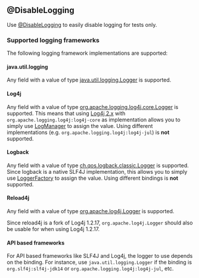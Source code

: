 <head>
  <title>@DisableLogging</title>
</head>

## @DisableLogging

Use [@DisableLogging](../apidocs/com.github.robtimus.junit.support/com/github/robtimus/junit/support/extension/logging/DisableLogging.html) to easily disable logging for tests only.

### Supported logging frameworks

The following logging framework implementations are supported:

#### java.util.logging

Any field with a value of type [java.util.logging.Logger](https://docs.oracle.com/en/java/javase/21/docs/api/java.logging/java/util/logging/Logger.html) is supported.

#### Log4j

Any field with a value of type [org.apache.logging.log4j.core.Logger](https://logging.apache.org/log4j/2.x/javadoc/log4j-core/org/apache/logging/log4j/core/Logger.html) is supported. This means that using [Log4j 2.x](https://logging.apache.org/log4j/2.x/) with `org.apache.logging.log4j:log4j-core` as implementation allows you to simply use [LogManager](https://logging.apache.org/log4j/2.x/javadoc/log4j-api/org/apache/logging/log4j/LogManager.html) to assign the value. Using different implementations (e.g. `org.apache.logging.log4j:log4j-jul`) is **not** supported.

#### Logback

Any field with a value of type [ch.qos.logback.classic.Logger](https://logback.qos.ch/apidocs/ch.qos.logback.classic/ch/qos/logback/classic/Logger.html) is supported. Since logback is a native SLF4J implementation, this allows you to simply use [LoggerFactory](https://www.slf4j.org/apidocs/org/slf4j/LoggerFactory.html) to assign the value. Using different bindings is **not** supported.

#### Reload4j

Any field with a value of type [org.apache.log4j.Logger](https://reload4j.qos.ch/apidocs/org/apache/log4j/Logger.html) is supported.

Since reload4j is a fork of Log4j 1.2.17, `org.apache.log4j.Logger` should also be usable for when using Log4j 1.2.17.

#### API based frameworks

For API based frameworks like SLF4J and Log4j, the logger to use depends on the binding. For instance, use `java.util.logging.Logger` if the binding is `org.slf4j:slf4j-jdk14` or `org.apache.logging.log4j:log4j-jul`, etc.
